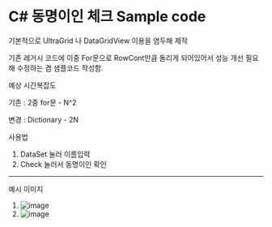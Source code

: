 # C# 동명이인 체크 Sample code 

기본적으로 UltraGrid 나 DataGridView 이용을 염두해 제작

기존 레거시 코드에 이중 For문으로 RowCont만큼 돌리게 되어있어서 성능 개선 필요해 수정하는 겸 샘플코드 작성함.

예상 시간복잡도

기존 : 2중 for문 - N^2  

변경 : Dictionary - 2N

사용법 
1. DataSet 눌러 이름입력
2. Check 눌러서 동명이인 확인

---
예시 이미지
1. ![image](https://user-images.githubusercontent.com/31956098/150940512-00171236-16db-48e8-89fd-b519236167d3.png)
2. ![image](https://user-images.githubusercontent.com/31956098/150940794-4acfdbf9-8489-4aea-bc73-06f1606172c3.png)
